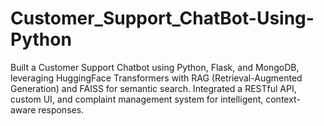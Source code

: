 # Customer_Support_ChatBot-Using-Python
Built a Customer Support Chatbot using Python, Flask, and MongoDB, leveraging HuggingFace Transformers with RAG (Retrieval-Augmented Generation) and FAISS for semantic search. Integrated a RESTful API, custom UI, and complaint management system for intelligent, context-aware responses.
